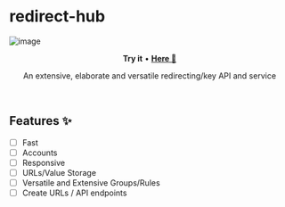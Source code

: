 # redirect-hub

![image](https://github.com/joseph-gerald/redirect-hub/assets/73967013/1c9fc3e1-b11e-4843-8d29-1a4decb7375a)


<p align="center">
  <strong>Try it</strong>
  •
  <a href="https://kbg.jooo.tech">
    <strong>Here 🔗</strong>
  </a>
</p>
<p align="center">
  An extensive, elaborate and versatile redirecting/key API and service
</p>
<br>

## Features ✨
- [ ] Fast
- [ ] Accounts
- [ ] Responsive
- [ ] URLs/Value Storage
- [ ] Versatile and Extensive Groups/Rules
- [ ] Create URLs / API endpoints
